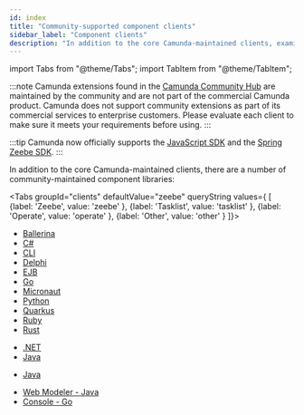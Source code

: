 ```yaml
---
id: index
title: "Community-supported component clients"
sidebar_label: "Component clients"
description: "In addition to the core Camunda-maintained clients, examine a number of community-maintained component libraries."
---
```


import Tabs from "@theme/Tabs";
import TabItem from "@theme/TabItem";

:::note
Camunda extensions found in the [Camunda Community Hub](https://github.com/camunda-community-hub) are maintained by the community and are not part of the commercial Camunda product. Camunda does not support community extensions as part of its commercial services to enterprise customers. Please evaluate each client to make sure it meets your requirements before using.
:::

:::tip
Camunda now officially supports the [JavaScript SDK](/apis-tools/node-js-sdk.md) and the [Spring Zeebe SDK](/apis-tools/spring-zeebe-sdk/getting-started.md).
:::

In addition to the core Camunda-maintained clients, there are a number of community-maintained component libraries:

<Tabs groupId="clients" defaultValue="zeebe" queryString values={
[
{label: 'Zeebe', value: 'zeebe' },
{label: 'Tasklist', value: 'tasklist' },
{label: 'Operate', value: 'operate' },
{label: 'Other', value: 'other' }
]}>

<TabItem value='zeebe'>

- [Ballerina](https://github.com/camunda-community-hub/ballerina-zeebe)
- [C#](https://github.com/camunda-community-hub/zeebe-client-csharp)
- [CLI](cli-client/index.md)
- [Delphi](https://github.com/camunda-community-hub/DelphiZeeBeClient)
- [EJB](https://github.com/camunda-community-hub/zeebe-ejb-client)
- [Go](go-client.md)
- [Micronaut](https://github.com/camunda-community-hub/micronaut-zeebe-client)
- [Python](https://gitlab.com/stephane.ludwig/zeebe_python_grpc)
- [Quarkus](https://github.com/quarkiverse/quarkus-zeebe)
- [Ruby](https://github.com/zeebe-io/zeebe-client-ruby)
- [Rust](https://github.com/camunda-community-hub/zeebest)

</TabItem>

<TabItem value='tasklist'>

- [.NET](https://github.com/camunda-community-hub/dotnet-custom-tasklist)
- [Java](https://github.com/camunda-community-hub/camunda-tasklist-client-java)

</TabItem>

<TabItem value='operate'>

- [Java](https://github.com/camunda-community-hub/camunda-operate-client-java)

</TabItem>

<TabItem value='other'>

- [Web Modeler - Java](https://github.com/camunda-community-hub/web-modeler-java-client)
- [Console - Go](https://github.com/camunda-community-hub/console-customer-api-go)

</TabItem>

</Tabs>
